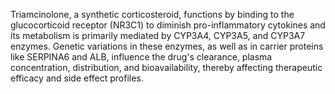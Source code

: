 Triamcinolone, a synthetic corticosteroid, functions by binding to the glucocorticoid receptor (NR3C1) to diminish pro-inflammatory cytokines and its metabolism is primarily mediated by CYP3A4, CYP3A5, and CYP3A7 enzymes. Genetic variations in these enzymes, as well as in carrier proteins like SERPINA6 and ALB, influence the drug's clearance, plasma concentration, distribution, and bioavailability, thereby affecting therapeutic efficacy and side effect profiles.